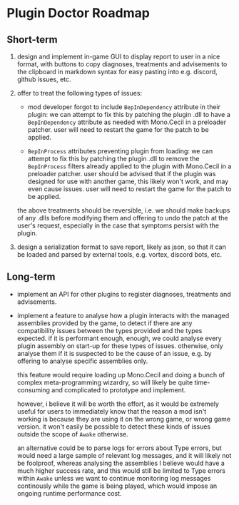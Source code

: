 # Plugin Doctor Roadmap

## Short-term

1. design and implement in-game GUI to display report to user in a nice format, with buttons to copy diagnoses,
   treatments and advisements to the clipboard in markdown syntax for easy pasting into e.g. discord, github issues,
   etc.
   
2. offer to treat the following types of issues:
   
    - mod developer forgot to include `BepInDependency` attribute in their plugin: we can attempt to fix this by
      patching the plugin .dll to have a `BepInDependency` attribute as needed with Mono.Cecil in a preloader patcher.
      user will need to restart the game for the patch to be applied.
      
    - `BepInProcess` attributes preventing plugin from loading: we can attempt to fix this by patching the plugin .dll
      to remove the `BepInProcess` filters already applied to the plugin with Mono.Cecil in a preloader patcher. user
      should be advised that if the plugin was designed for use with another game, this likely won't work, and may even
      cause issues. user will need to restart the game for the patch to be applied.
      
    the above treatments should be reversible, i.e. we should make backups of any .dlls before modifying them and
    offering to undo the patch at the user's request, especially in the case that symptoms persist with the plugin.
   
3. design a serialization format to save report, likely as json, so that it can be loaded and parsed by external tools,
   e.g. vortex, discord bots, etc.
   
## Long-term

-   implement an API for other plugins to register diagnoses, treatments and advisements.
    
-   implement a feature to analyse how a plugin interacts with the managed assemblies provided by the game, to detect
    if there are any compatibility issues between the types provided and the types expected. if it is performant enough,
    enough, we could analyse every plugin assembly on start-up for these types of issues. otherwise, only analyse them
    if it is suspected to be the cause of an issue, e.g. by offering to analyse specific assemblies only.
    
    this feature would require loading up Mono.Cecil and doing a bunch of complex meta-programming wizardry, so will
    likely be quite time-consuming and complicated to prototype and implement.
    
    however, i believe it will be worth the effort, as it would be extremely useful for users to immediately know that
    the reason a mod isn't working is because they are using it on the wrong game, or wrong game version. it won't
    easily be possible to detect these kinds of issues outside the scope of `Awake` otherwise.
    
    an alternative could be to parse logs for errors about Type errors, but would need a large sample of relevant log
    messages, and it will likely not be foolproof, whereas analysing the assemblies I believe would have a much higher
    success rate, and this would still be limited to Type errors within `Awake` unless we want to continue monitoring
    log messages continously while the game is being played, which would impose an ongoing runtime performance cost.
